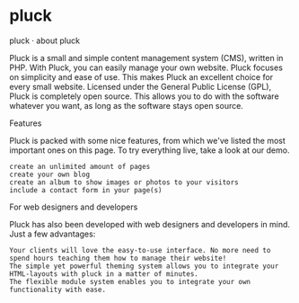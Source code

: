 pluck
=====

pluck · about pluck

Pluck is a small and simple content management system (CMS), written in PHP. With Pluck, you can easily manage your own website. Pluck focuses on simplicity and ease of use. This makes Pluck an excellent choice for every small website. Licensed under the General Public License (GPL), Pluck is completely open source. This allows you to do with the software whatever you want, as long as the software stays open source.

Features

Pluck is packed with some nice features, from which we've listed the most important ones on this page. To try everything live, take a look at our demo.

    create an unlimited amount of pages
    create your own blog
    create an album to show images or photos to your visitors
    include a contact form in your page(s)

For web designers and developers

Pluck has also been developed with web designers and developers in mind. Just a few advantages:

    Your clients will love the easy-to-use interface. No more need to spend hours teaching them how to manage their website!
    The simple yet powerful theming system allows you to integrate your HTML-layouts with pluck in a matter of minutes.
    The flexible module system enables you to integrate your own functionality with ease.
